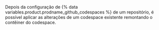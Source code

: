 Depois da configuração de {% data variables.product.prodname_github_codespaces %} de um repositório, é possível aplicar as alterações de um codespace existente remontando o contêiner do codespace.
